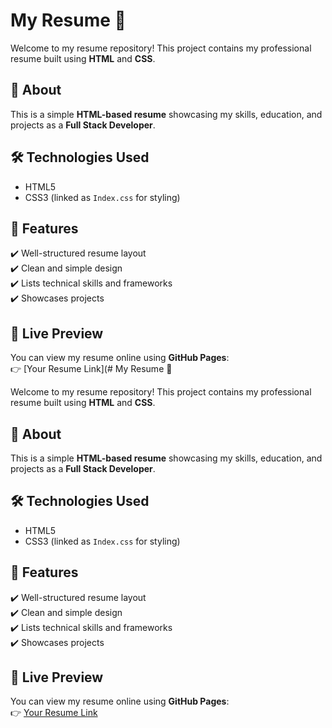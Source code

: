 # My Resume 🌟

Welcome to my resume repository! This project contains my professional resume built using **HTML** and **CSS**.

## 📄 About  
This is a simple **HTML-based resume** showcasing my skills, education, and projects as a **Full Stack Developer**.

## 🛠 Technologies Used  
- HTML5  
- CSS3 (linked as `Index.css` for styling)  

## 🎯 Features  
✔️ Well-structured resume layout  
✔️ Clean and simple design  
✔️ Lists technical skills and frameworks  
✔️ Showcases projects  

## 🔗 Live Preview  
You can view my resume online using **GitHub Pages**:  
👉 [Your Resume Link](# My Resume 🌟

Welcome to my resume repository! This project contains my professional resume built using **HTML** and **CSS**.

## 📄 About  
This is a simple **HTML-based resume** showcasing my skills, education, and projects as a **Full Stack Developer**.

## 🛠 Technologies Used  
- HTML5  
- CSS3 (linked as `Index.css` for styling)  

## 🎯 Features  
✔️ Well-structured resume layout  
✔️ Clean and simple design  
✔️ Lists technical skills and frameworks  
✔️ Showcases projects  

## 🔗 Live Preview  
You can view my resume online using **GitHub Pages**:  
👉 [Your Resume Link](file:///C:/Users/nasim/OneDrive/Desktop/Resume/Index.html)  

